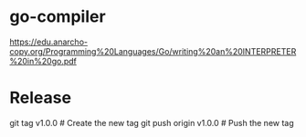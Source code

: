 # go-compiler
https://edu.anarcho-copy.org/Programming%20Languages/Go/writing%20an%20INTERPRETER%20in%20go.pdf

# Release
git tag v1.0.0  # Create the new tag
git push origin v1.0.0  # Push the new tag

